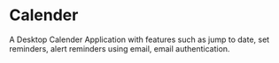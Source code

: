 # Calender
A Desktop Calender Application with features such as jump to date, set reminders, alert reminders using email, email authentication.
